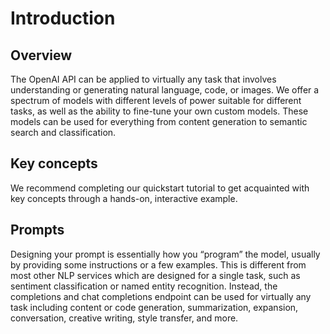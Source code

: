 # Introduction
## Overview
The OpenAI API can be applied to virtually any task that involves understanding or generating natural language, code, or images. We offer a spectrum of models with different levels of power suitable for different tasks, as well as the ability to fine-tune your own custom models. These models can be used for everything from content generation to semantic search and classification.

## Key concepts
We recommend completing our quickstart tutorial to get acquainted with key concepts through a hands-on, interactive example.

## Prompts
Designing your prompt is essentially how you “program” the model, usually by providing some instructions or a few examples. This is different from most other NLP services which are designed for a single task, such as sentiment classification or named entity recognition. Instead, the completions and chat completions endpoint can be used for virtually any task including content or code generation, summarization, expansion, conversation, creative writing, style transfer, and more.
